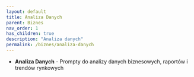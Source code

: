 ```yaml
---
layout: default
title: Analiza Danych
parent: Biznes
nav_order: 1
has_children: true
description: "Analiza danych"
permalink: /biznes/analiza-danych
---
```


- **Analiza Danych** - Prompty do analizy danych biznesowych, raportów i trendów rynkowych